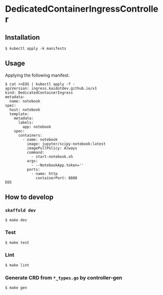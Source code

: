 # DedicatedContainerIngressController

## Installation

```shell
$ kubectl apply -k manifests
```

## Usage

Applying the following manifest.

```shell
$ cat <<EOS | kubectl apply -f -
apiVersion: ingress.kaidotdev.github.io/v1
kind: DedicatedContainerIngress
metadata:
  name: notebook
spec:
  host: notebook
  template:
    metadata:
      labels:
        app: notebook
    spec:
      containers:
        - name: notebook
          image: jupyter/scipy-notebook:latest
          imagePullPolicy: Always
          command:
            - start-notebook.sh
          args:
            - --NotebookApp.token=''
          ports:
            - name: http
              containerPort: 8888
EOS
```

## How to develop

### `skaffold dev`

```sh
$ make dev
```

### Test

```sh
$ make test
```

### Lint

```sh
$ make lint
```

### Generate CRD from `*_types.go` by controller-gen

```sh
$ make gen
```
